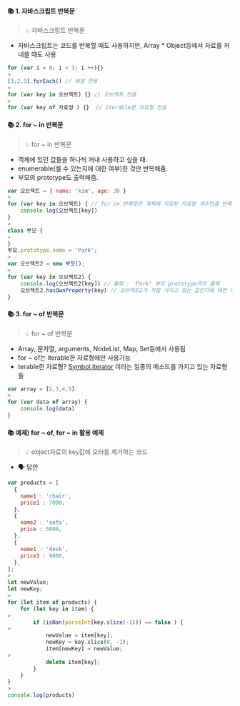 #### 📚 1. 자바스크립트 반복문
> 💡 자바스크립트 반복문
* 자바스크립트는 코드를 반복할 때도 사용하지만, Array * Object등에서 자료를 꺼내쓸 때도 사용
```js
for (var i = 0; i < 3; i ++){}
>
[1,2,3].forEach() // 배열 전용
>
for (var key in 오브젝트) {} // 오브젝트 전용 
>
for (var key of 자료형 ) {}  // iterable한 자료형 전용 
```
####

#### 📚 2. for ~ in 반복문
> 💡 for ~ in 반복문
* 객체에 있던 값들을 하나씩 꺼내 사용하고 싶을 때.
* enumerable(셀 수 있는지에 대한 여부)한 것만 반복해줌.
* 부모의 prototype도 출력해줌.
```js
var 오브젝트 = { name: 'kim', age: 30 }
>
for (var key in 오브젝트) { // for in 반복문은 객체에 저장된 자료형 개수만큼 반복됨
  	console.log(오브젝트[key])
}
>
class 부모 {
>
}
부모.prototype.name = 'Park';
>
var 오브젝트2 = new 부모();
>
for (var key in 오브젝트2) {
  	console.log(오브젝트2[key]) // 출력 : 'Park' 부모 prototype까지 출력
	오브젝트2.hasOwnProperty(key) // 오브젝트2가 직접 가지고 있는 값인지에 대한 여부 판정해주는 함수
}  
```
####

#### 📚 3. for ~ of 반복문
> 💡 for ~ of 반복문
* Array, 문자열, arguments, NodeList, Map, Set등에서 사용됨
* for ~ of는 iterable한 자료형에만 사용가능
* terable한 자료형? [Symbol.iterator]() 이라는 일종의 메소드를 가지고 있는 자료형들
```js
var array = [2,3,4,5]
>
for (var data of array) { 
  	console.log(data)
}
```
####

#### 📚 예제) for ~ of, for ~ in 활용 예제
> 💡 object자료의 key값에 오타를 제거하는 코드
* 🗣️ 답안
```js
var products = [
  {
    name1 : 'chair',
    price1 : 7000,
  },
  {
    name2 : 'sofa',
    price : 5000,
  },
  {
    name1 : 'desk',
    price3 : 9000,
  },
]; 
>
let newValue;
let newKey;
>
for (let item of products) {
  	for (let key in item) {
>      
      	if (isNan(parseInt(key.slice(-1))) == false ) {
>          
          	newValue = item[key];
          	newKey = key.slice(0, -1);
          	item[newKey] = newValue;
>          
          	delete item[key];
        }
    }
}
>
console.log(products)
```
